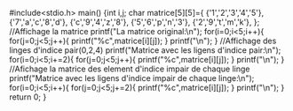 
#include<stdio.h>
main() {int i,j;
 char matrice[5][5]={
    {'1','2','3','4','5'},
    {'7','a','c','8','d'},
    {'c','9','4','z','8'},
    {'5','6','p','n','3'},
    {'2','9','t','m','k'},
};
//Affichage la matrice
printf("La matrice original:\n");
for(i=0;i<5;i++){
    for(j=0;j<5;j++){
    printf("%c",matrice[i][j]);
}
printf("\n");
}
//Affichage des linges d'indice pair(0,2,4)
printf("Matrice avec les ligens d'indice pair:\n");
for(i=0;i<5;i+=2){
    for(j=0;j<5;j++){
    printf("%c",matrice[i][j]);
}
printf("\n");
}
//Afichage la matrice des element d'indice impair de chaque linge
printf("Matrice avec les ligens d'indice impair de chaque linge:\n");
for(i=0;i<5;i++){
    for(j=0;j<5;j+=2){
    printf("%c",matrice[i][j]);
}
printf("\n");
}
return 0;
}

